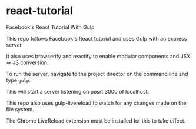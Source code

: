 # react-tutorial
Facebook's React Tutorial With Gulp

This repo follows Facebook's React tutorial and uses Gulp with an express server.

It also uses browserify and reactify to enable modular components and JSX => JS conversion.

To run the server, navigate to the project director on the command line and type `gulp`.

This will start a server listening on posrt 3000 of localhost.

This repo also uses gulp-livereload to watch for any changes made on the file system. 

The Chrome LiveReload extension must be installed for this to take effect.
